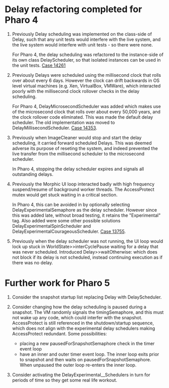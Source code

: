 # Delay refactoring completed for Pharo 4 

1. Previously Delay scheduling was implemented on the class-side of Delay, such that any unit tests would interfere with the live system, and the live system would interfere with unit tests - so there were none.  

   For Pharo 4, the delay scheduling was refactored to the instance-side of its own class DelayScheduler, so that isolated instances can be used in the unit tests. [Case 14261](https://pharo.fogbugz.com/default.asp?14261)

2. Previously Delays were scheduled using the millisecond clock that rolls over about every 6 days.  However the clock can drift backwards in OS level virtual machines (e.g. Xen, VirtualBox, VMWare), which interacted poorly with the millisecond clock rollover checks in the delay scheduling.  

   For Pharo 4, DelayMicrosecondScheduler was added which makes use of the microsecond clock that rolls over about every 50,000 years, and the clock rollover code eliminated.  This was made the default delay scheduler. The old implementation was moved to DelayMillisecondScheduler. [Case 14353](https://pharo.fogbugz.com/default.asp?14353). 

3. Previously when ImageCleaner would stop and start the delay scheduling, it carried forward scheduled Delays.  This was deemed adverse its purpose of reseting the system, and indeed prevented the live transfer from the millisecond scheduler to the microsecond scheduler.  

   In Pharo 4, stopping the delay scheduler expires and signals all outstanding delays.

4. Previously the Morphic UI loop interacted badly with high frequency suspend/resume of background worker threads. The AccessProtect mutex would get stuck waiting in a critical section.  

    In Pharo 4, this can be avoided in by optionally selecting DelayExperimentalSemaphore as the delay scheduler.  However since this was added late, without broad testing, it retains the "Experimental" tag.  Also added were some other possible solutions DelayExperimentalSpinScheduler and DelayExperimentalCourageousScheduler. [Case 13755](https://pharo.fogbugz.com/default.asp?13755). 

5. Previously when the delay scheduler was not running, the UI loop would lock up stuck in WorldState>>interCyclePause waiting for a delay that was never scheduled.  Introduced Delay>>waitOtherwise: which does not block if its delay is not scheduled, instead continuing execution as if there was no delay.

# Further work for Pharo 5

1. Consider the snapshot startup list replacing Delay with DelayScheduler.

2. Consider changing how the delay scheduling is paused during a snapshot. The VM randomly signals the timingSemaphore, and this must not wake up any code, which could interfer with the snapshot. AccessProtect is still referenced in the shutdown/startup sequence, which does not align with the experimental delay schedulers making AccessProtect redundant. Some possibilities:
   * placing a new pausedForSnapshotSemaphore check in the timer event loop 
   * have an inner and outer timer event loop.  The inner loop exits prior to snapshot and then waits on pausedForSnapshotSemaphore. When unpaused the outer loop re-enters the inner loop. 

3. Consider activating the DelayExperimental__Schedulers in turn for periods of time so they get some real life workout.  

